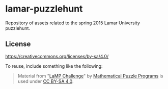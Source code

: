 lamar-puzzlehunt
================

Repository of assets related to the spring 2015 Lamar University puzzlehunt.

License
-------

https://creativecommons.org/licenses/by-sa/4.0/

To reuse, include something like the following:

> Material from "[LaMP Challenge](https://github.com/MaPPmath/lamp-2015)" by 
[Mathematical Puzzle Programs](http://mappmath.org) 
is used  under [CC BY-SA 4.0](https://creativecommons.org/licenses/by-sa/4.0/).
